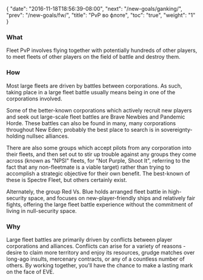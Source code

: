 {
  "date": "2016-11-18T18:56:39-08:00",
  "next": "/new-goals/ganking/",
  "prev": "/new-goals/fw/",
  "title": "PvP во флоте",
  "toc": "true",
  "weight": "1"
}

### What

Fleet PvP involves flying together with potentially hundreds of other players,
to meet fleets of other players on the field of battle and destroy them.

### How

Most large fleets are driven by battles between corporations.
As such, taking place in a large fleet battle usually means being in one of the corporations involved.

Some of the better-known corporations which actively recruit new players and 
seek out large-scale fleet battles are Brave Newbies and Pandemic Horde.
These battles can also be found in many, many corporations throughout New Eden;
probably the best place to search is in sovereignty-holding nullsec alliances.

There are also some groups which accept pilots from any corporation into their fleets,
and then set out to stir up trouble against any groups they come across
(known as "NPSI" fleets, for "Not Purple, Shoot It", referring to the fact that
any non-fleetmate is a viable target)
rather than trying to accomplish a strategic objective for their own benefit.
The best-known of these is Spectre Fleet, but others certainly exist.

Alternately, the group Red Vs. Blue holds arranged fleet battle in high-security space,
and focuses on new-player-friendly ships and relatively fair fights, 
offering the large fleet battle experience without the commitment of living in null-security space.

### Why

Large fleet battles are primarily driven by conflicts between player corporations and alliances.
Conflicts can arise for a variety of reasons - desire to claim more territory and enjoy its resources,
grudge matches over long-ago insults, mercenary contracts, or any of a countless number of others.
By working together, you'll have the chance to make a lasting mark on the face of EVE.
